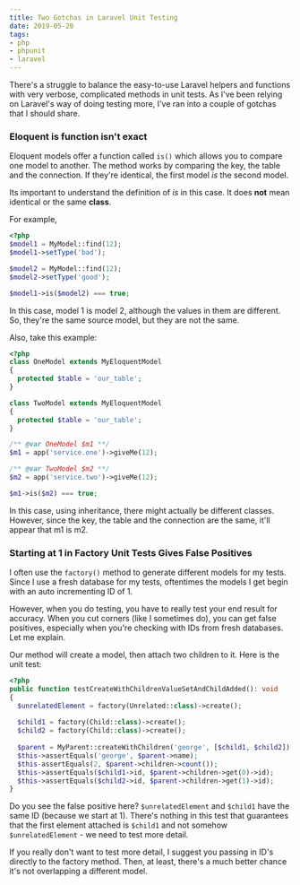 ```yaml
---
title: Two Gotchas in Laravel Unit Testing
date: 2019-05-20
tags:
- php
- phpunit
- laravel
---
```

There's a struggle to balance the easy-to-use Laravel helpers and functions with very verbose, complicated methods in unit tests.  As I've been relying on Laravel's way of doing testing more, I've ran into a couple of gotchas that I should share.

<!--more-->

### Eloquent is function isn't exact

Eloquent models offer a function called `is()` which allows you to compare one model to another.  The method works by comparing the key, the table and the connection.  If they're identical, the first model _is_ the second model.

Its important to understand the definition of _is_ in this case.  It does **not** mean identical or the same **class**.

For example,

```php
<?php
$model1 = MyModel::find(12);
$model1->setType('bad');

$model2 = MyModel::find(12);
$model2->setType('good');

$model1->is($model2) === true;
```

In this case, model 1 is model 2, although the values in them are different.  So, they're the same source model, but they are not the same.

Also, take this example:

```php
<?php
class OneModel extends MyEloquentModel
{
  protected $table = 'our_table';
}

class TwoModel extends MyEloquentModel
{
  protected $table = 'our_table';
}

/** @var OneModel $m1 **/
$m1 = app('service.one')->giveMe(12);

/** @var TwoModel $m2 **/
$m2 = app('service.two')->giveMe(12);

$m1->is($m2) === true;
```

In this case, using inheritance, there might actually be different classes.  However, since the key, the table and the connection are the same, it'll appear that m1 is m2.

### Starting at 1 in Factory Unit Tests Gives False Positives

I often use the `factory()` method to generate different models for my tests.  Since I use a fresh database for my tests, oftentimes the models I get begin with an auto incrementing ID of 1.

However, when you do testing, you have to really test your end result for accuracy.  When you cut corners (like I sometimes do), you can get false positives, especially when you're checking with IDs from fresh databases.  Let me explain.

Our method will create a model, then attach two children to it.  Here is the unit test:

```php
<?php
public function testCreateWithChildrenValueSetAndChildAdded(): void
{
  $unrelatedElement = factory(Unrelated::class)->create();
  
  $child1 = factory(Child::class)->create();
  $child2 = factory(Child::class)->create();
  
  $parent = MyParent::createWithChildren('george', [$child1, $child2]);
  $this->assertEquals('george', $parent->name);
  $this-assertEquals(2, $parent->children->count());
  $this->assertEquals($child1->id, $parent->children->get(0)->id);
  $this->assertEquals($child2->id, $parent->children->get(1)->id);
}
```

Do you see the false positive here?  `$unrelatedElement` and `$child1` have the same ID (because we start at 1).  There's nothing in this test that guarantees that the first element attached is `$child1` and not somehow `$unrelatedElement` - we need to test more detail.

If you really don't want to test more detail, I suggest you passing in ID's directly to the factory method.  Then, at least, there's a much better chance it's not overlapping a different model.